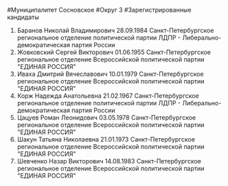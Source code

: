 #Муниципалитет
Сосновское
#Округ
3
#Зарегистрированные кандидаты
1. Баранов Николай Владимирович 28.09.1984
Санкт-Петербургское региональное отделение политической партии ЛДПР - Либерально-демократическая партия России
2. Жовковский Сергей Викторович 01.06.1955
Санкт-Петербургское региональное отделение Всероссийской политической партии "ЕДИНАЯ РОССИЯ"
3. Иваха Дмитрий Вячеславович 10.01.1979
Санкт-Петербургское региональное отделение Всероссийской политической партии "ЕДИНАЯ РОССИЯ"
4. Корж Надежда Анатольевна 21.02.1967
Санкт-Петербургское региональное отделение политической партии ЛДПР - Либерально-демократическая партия России
5. Цацуев Роман Леонидович 03.05.1978
Санкт-Петербургское региональное отделение Всероссийской политической партии "ЕДИНАЯ РОССИЯ"
6. Шакун Татьяна Николаевна 21.01.1973
Санкт-Петербургское региональное отделение Всероссийской политической партии "ЕДИНАЯ РОССИЯ"
7. Шевченко Назар Викторович 14.08.1983
Санкт-Петербургское региональное отделение Всероссийской политической партии "ЕДИНАЯ РОССИЯ"
